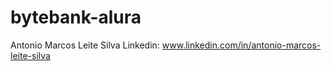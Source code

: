# bytebank-alura

Antonio Marcos Leite Silva
Linkedin: www.linkedin.com/in/antonio-marcos-leite-silva